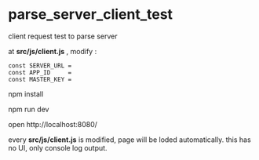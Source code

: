 # parse_server_client_test
client request test to parse server 

at **src/js/client.js** , modify :
```
const SERVER_URL = 
const APP_ID     = 
const MASTER_KEY = 
```

npm install

npm run dev

open http://localhost:8080/

every **src/js/client.js** is modified, page will be loded automatically.
this has no UI, only console log output.
